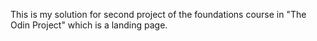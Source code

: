 This is my solution for second project of the foundations course in "The Odin Project" 
which is a landing page.